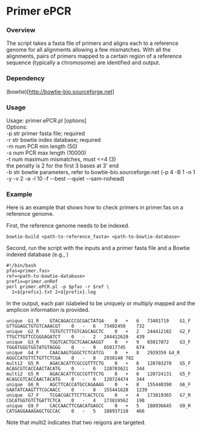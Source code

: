 # Primer ePCR
### Overview
The script takes a fasta file of primers and aligns each to a reference genome for all alignments allowing a few mismatches. With all the alignments, pairs of primers mapped to a certain region of a reference sequence (typically a chromosome) are identified and output.

### Dependency
(bowtie)[http://bowtie-bio.sourceforge.net]

### Usage
Usage: primer.ePCR.pl [options]  
Options:  
  -p str  primer fasta file; required  
  -r str  bowtie index database; required  
  -m num  PCR min length (50)  
  -s num  PCR max length (10000)  
  -t num  maximum mismatches, must <=4 (3)  
          the penalty is 2 for the first 3 bases at 3' end   
  -b str  bowtie parameters, refer to bowtie-bio.sourceforge.net (-p 4 -B 1 -n 1 -y -v 2 -a -l 10 -f --best --quiet --sam-nohead)  

### Example
Here is an example that shows how to check primers in primer.fas on a reference genome.

First, the reference genome needs to be indexed.
```
bowtie-build <path-to-reference_fasta> <path-to-bowtie-database>
```

Second, run the script with the inputs and a primer fasta file and a Bowtie indexed database (e.g., <path-to-bowtie-database>) 
```
#!/bin/bash
pfas=primer.fas>
ref=<path-to-bowtie-database>
prefix=primer.onRef
perl primer.ePCR.pl -p $pfas -r $ref \
  1>${prefix}.txt 2>${prefix}.log
```

In the output, each pair islabeled to be uniquely or multiply mapped and the amplicon information is provided.
```
unique	G1_R	GTACAGACCCGCGACTATGA	0	+	6	73401719	G1_F	GTTGGAGCTGTGTCAAACGT	0	-	6	73402450	732
unique	G2_R	TGTGTCTTTGTCAGCAGCTC	0	+	2	244412182	G2_F	TTGCTTGTTCCGGGAGATCT	0	-	2	244412620	439
unique	G3_R	TGGTCACTGCTCAACAAGGT	0	+	9	65017072	G3_F	TGGATGGGTGGTATGTAGGG	0	-	9	65017745	674
unique	G4_F	CAACAAGTGGGCTCTCATCG	0	+	8	2929359	G4_R	AGGCCATGTTCTGTTCTCGA	0	-	8	2930140	782
multi2	G5_R	AGACACATTCGCCGTTTCTG	0	+	6	120703278	G5_F	ACAGCGTCACCAACTACATG	0	-	6	120703621	344
multi2	G5_R	AGACACATTCGCCGTTTCTG	0	+	6	120724131	G5_F	ACAGCGTCACCAACTACATG	0	-	6	120724474	344
unique	G6_R	AGCTTCACCATGCCAGAAAG	0	+	8	155440390	G6_F	GAATATCAAGTTTCGCAACC	0	-	8	155441628	1239
unique	G7_F	TCGACGACTTCTTCACTCCG	0	+	4	173819365	G7_R	CGCATGGTGTCTGATTCTCA	0	-	4	173819562	198
unique	G9_F	CACCAACTTCGACATGAGCC	0	+	5	188936645	G9_R	CATGAGGAAAGAGCTGCCAC	0	-	5	188937110	466
```
Note that multi2 indicates that two reigons are targeted.


